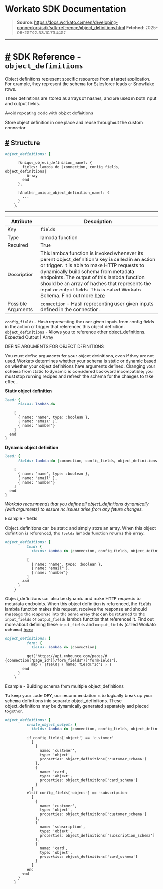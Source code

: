 # Workato SDK Documentation

> **Source**: https://docs.workato.com/en/developing-connectors/sdk/sdk-reference/object_definitions.html
> **Fetched**: 2025-09-25T02:33:10.734457

---

# [#](<#sdk-reference-object-definitions>) SDK Reference - `object_definitions`

Object definitions represent specific resources from a target application. For example, they represent the schema for Salesforce leads or Snowflake rows.

These definitions are stored as arrays of hashes, and are used in both input and output fields.

Avoid repeating code with object definitions

Store object definition in one place and reuse throughout the custom connector.

## [#](<#structure>) Structure
```ruby
object_definitions: {

```
          [Unique_object_definition_name]: {
            fields: lambda do |connection, config_fields, object_definitions|
              Array
            end
          },

          [Another_unique_object_definition_name]: {
            ...
          }
        },



* * *

Attribute | Description  
---|---  
Key | `fields`  
Type | lambda function  
Required | True  
Description | This lambda function is invoked whenever its parent object_definition's key is called in an action or trigger. It is able to make HTTP requests to dynamically build schema from metadata endpoints. The output of this lambda function should be an array of hashes that represents the input or output fields. This is called Workato Schema. Find out more [here](</developing-connectors/sdk/sdk-reference/schema.html>)  
Possible Arguments | `connection` \- Hash representing user given inputs defined in the connection.   
`config_fields` \- Hash representing the user given inputs from config fields in the action or trigger that referenced this object definition.   
`object_definitions` \- Allows you to reference other object_definitions.  
Expected Output | Array  

DEFINE ARGUMENTS FOR OBJECT DEFINITIONS

You must define arguments for your object definitions, even if they are not used. Workato determines whether your schema is static or dynamic based on whether your object definitions have arguments defined. Changing your schema from static to dynamic is considered backward incompatible; you must stop running recipes and refresh the schema for the changes to take effect.

**Static object definition**
```ruby
lead: {
      fields: lambda do 
```
        [
          { name: "name", type: :boolean },
          { name: "email" },
          { name: "number"}
        ]
      end
    }



**Dynamic object definition**
```ruby
lead: {
      fields: lambda do |connection, config_fields, object_definitions|
```
        [
          { name: "name", type: :boolean },
          { name: "email" },
          { name: "number"}
        ]
      end
    }



_Workato recommends that you define all object_definitions dynamically (with arguments) to ensure no issues arise from any future changes._

Example - fields

Object_definitions can be static and simply store an array. When this object definition is referenced, the `fields` lambda function returns this array.
```ruby
object_definitions: {
          lead: {
            fields: lambda do |connection, config_fields, object_definitions|
```
              [
                { name: "name", type: :boolean },
                { name: "email" },
                { name: "number"}
              ]
            end
          }
        }



Object_definitions can also be dynamic and make HTTP requests to metadata endpoints. When this object definition is referenced, the `fields` lambda function makes this request, receives the response and should massage the response into the same array that can be returned to the `input_fields` or `output_fields` lambda function that referenced it. Find out more about defining these `input_fields` and `output_fields` (called Workato schema) [here](</developing-connectors/sdk/sdk-reference/schema.html>)
```ruby
object_definitions: {
          form: {
            fields: lambda do |connection|
```
              get("https://api.unbounce.com/pages/#{connection['page_id']}/form_fields")["formFields"].
                map { |field| { name: field["id"] } }
            end
          }
        }



Example - Building schema from multiple object_definitions

To keep your code DRY, our recommendation is to logically break up your schema definitions into separate object_definitions. These object_definitions may be dynamically generated separately and pieced together.
```ruby
object_definitions: {
          create_object_output: {
            fields: lambda do |connection, config_fields, object_definitions|
```
              if config_fields['object'] == 'customer'
                [
                  {
                    name: 'customer',
                    type: 'object',
                    properties: object_definitions['customer_schema']
                  },
                  {
                    name: 'card',
                    type: 'object',
                    properties: object_definitions['card_schema']
                  }
                ]
              elsif config_fields['object'] == 'subscription'
                [
                  {
                    name: 'customer',
                    type: 'object',
                    properties: object_definitions['customer_schema']
                  },
                  {
                    name: 'subscription',
                    type: 'object',
                    properties: object_definitions['subscription_schema']
                  },
                  {
                    name: 'card',
                    type: 'object',
                    properties: object_definitions['card_schema']
                  }
                ]
              end
            end
          }
        }


